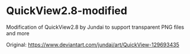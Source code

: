 # QuickView2.8-modified
Modification of QuickView2.8 by Jundai to support transparent PNG files and more

Original: https://www.deviantart.com/jundai/art/QuickView-129693435
